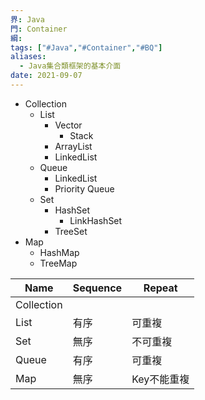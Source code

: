 ```yaml
---
界: Java
門: Container
綱: 
tags: ["#Java","#Container","#BQ"]
aliases:
  - Java集合類框架的基本介面
date: 2021-09-07
---
```



- Collection
	- List
		- Vector
			- Stack
		- ArrayList
		- LinkedList
	- Queue
		- LinkedList
		- Priority Queue
	- Set
		- HashSet
			- LinkHashSet
		- TreeSet
- Map
	- HashMap
	- TreeMap


| Name       | Sequence | Repeat      |
| ---------- | -------- | ----------- |
| Collection |          |             |
| List       | 有序     | 可重複      |
| Set        | 無序     | 不可重複    |
| Queue      | 有序     | 可重複      |
| Map        | 無序     | Key不能重複 | 
